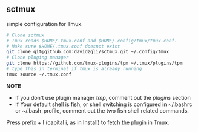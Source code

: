 ## sctmux

simple configuration for Tmux.



```BASH
# Clone sctmux
# Tmux reads $HOME/.tmux.conf and $HOME/.config/tmux/tmux.conf.
# Make sure $HOME/.tmux.conf doesnot exist
git clone git@github.com:davidzgli/sctmux.git ~/.config/tmux
# Clone pluging manager
git clone https://github.com/tmux-plugins/tpm ~/.tmux/plugins/tpm
# type this in terminal if tmux is already running
tmux source ~/.tmux.conf
```

**NOTE**
- If you don't use plugin manager *tmp*, comment out the *plugins* section
- If Your default shell is fish, or shell switching is configured in ~/.bashrc or ~/.bash_profile, comment out the two fish shell related commands.


Press prefix + I (capital i, as in Install) to fetch the plugin in Tmux. 





